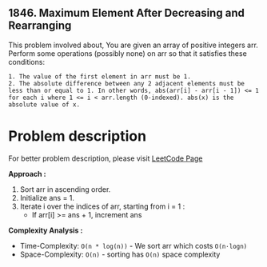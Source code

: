 ## 1846. Maximum Element After Decreasing and Rearranging

This problem involved about, You are given an array of positive integers arr. Perform some operations (possibly none) on arr so that it satisfies these conditions:<br/>

    1. The value of the first element in arr must be 1.
    2. The absolute difference between any 2 adjacent elements must be less than or equal to 1. In other words, abs(arr[i] - arr[i - 1]) <= 1 for each i where 1 <= i < arr.length (0-indexed). abs(x) is the absolute value of x.

# Problem description

For better problem description, please visit [LeetCode Page](https://leetcode.com/problems/maximum-element-after-decreasing-and-rearranging/description)

**Approach :**<br/>

1. Sort arr in ascending order.
2. Initialize ans = 1.
3. Iterate i over the indices of arr, starting from i = 1 :
    - If arr[i] >= ans + 1, increment ans

**Complexity Analysis :**<br/>

-   Time-Complexity: `O(n * log(n))` - We sort arr which costs `O(n⋅log⁡n)`
-   Space-Complexity: `O(n)` - sorting has `O(n)` space complexity
